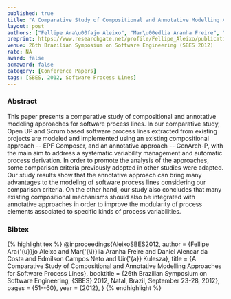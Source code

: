 ```yaml
---
published: true
title: "A Comparative Study of Compositional and Annotative Modelling Approaches for Software Process Lines"
layout: post
authors: ["Fellipe Ara\u00fajo Aleixo", "Mar\u00edlia Aranha Freire", "Daniel Alencar da Costa", "Edmilson Campos Neto and Uir\u00e1 Kulesza"]
preprint: https://www.researchgate.net/profile/Fellipe_Aleixo/publication/260779119_A_Comparative_Study_of_Compositional_and_Annotative_Modelling_Approaches_for_Software_Process_Lines/links/0deec53236475e1625000000.pdf
venue: 26th Brazilian Symposium on Software Engineering (SBES 2012)
rate: NA
award: false
acmaward: false
category: [Conference Papers]
tags: [SBES, 2012, Software Process Lines]
---   
```


### Abstract 
This paper presents a comparative study of compositional and annotative modeling approaches for
software process lines. In our comparative study, Open UP and Scrum based software process lines
extracted from existing projects are modeled and implemented using an existing compositional
approach -- EPF Composer, and an annotative approach -- GenArch-P, with the main aim to address a
systematic variability management and automatic process derivation. In order to promote the analysis
of the approaches, some comparison criteria previously adopted in other studies were adapted. Our
study results show that the annotative approach can bring many advantages to the modeling of
software process lines considering our comparison criteria. On the other hand, our study also
concludes that many existing compositional mechanisms should also be integrated with annotative
approaches in order to improve the modularity of process elements associated to specific kinds of
process variabilities.

### Bibtex 

{% highlight tex %}
@inproceedings{AleixoSBES2012,
  author    = {Fellipe Ara{\'{u}}jo Aleixo and
               Mar{\'{\i}}lia Aranha Freire and
               Daniel Alencar da Costa and
               Edmilson Campos Neto and
               Uir{\'{a}} Kulesza},
  title     = {A Comparative Study of Compositional and Annotative Modelling Approaches
               for Software Process Lines},
  booktitle = {26th Brazilian Symposium on Software Engineering, {SBES} 2012, Natal,
               Brazil, September 23-28, 2012},
  pages     = {51--60},
  year      = {2012},
}
{% endhighlight %}
